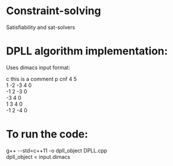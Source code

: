 # Constraint-solving
Satisfiability and sat-solvers

# DPLL algorithm implementation:
Uses dimacs input format:

c this is a comment
p cnf 4 5    
1 -2 -3 4 0    
-1 2 -3 0    
-3 4 0  
1 3 4 0  
-1 2 -4 0  

# To run the code:

g++ --std=c++11 -o dpll_object DPLL.cpp    
dpll_object < input.dimacs   
